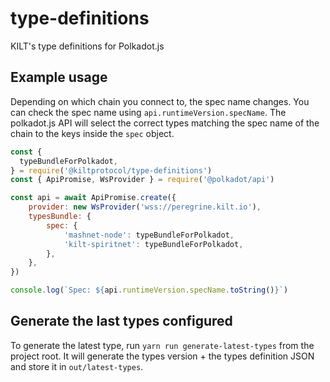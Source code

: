 # type-definitions

KILT's type definitions for Polkadot.js 

## Example usage

Depending on which chain you connect to, the spec name changes.
You can check the spec name using `api.runtimeVersion.specName`.
The polkadot.js API will select the correct types matching the spec name of the chain to the keys inside the `spec` object.


```js
const {
  typeBundleForPolkadot,
} = require('@kiltprotocol/type-definitions')
const { ApiPromise, WsProvider } = require('@polkadot/api')

const api = await ApiPromise.create({
    provider: new WsProvider('wss://peregrine.kilt.io'),
    typesBundle: {
        spec: {
            'mashnet-node': typeBundleForPolkadot,
            'kilt-spiritnet': typeBundleForPolkadot,
        },
    },
})

console.log(`Spec: ${api.runtimeVersion.specName.toString()}`)
```

## Generate the last types configured

To generate the latest type, run `yarn run generate-latest-types` from the project root. It will generate the types version + the types definition JSON and store it in `out/latest-types`.